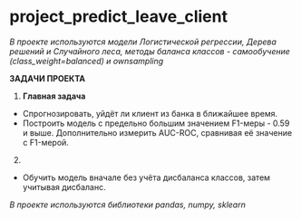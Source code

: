 # project_predict_leave_client
 
*В проекте используются модели Логистической регрессии, Дерева решений и Случайного леса, методы баланса классов - самообучение (class_weight=balanced) и ownsampling*

**ЗАДАЧИ ПРОЕКТА**

1. **Главная задача**
 - Спрогнозировать, уйдёт ли клиент из банка в ближайшее время. 
 - Построить модель с предельно большим значением F1-меры - 0.59 и выше. Дополнительно измерить AUC-ROC, сравнивая её значение с F1-мерой.
 
2.
 - Обучить модель вначале без учёта дисбаланса классов, затем учитывая дисбаланс.

_В проекте используются библиотеки pandas, numpy, sklearn_
